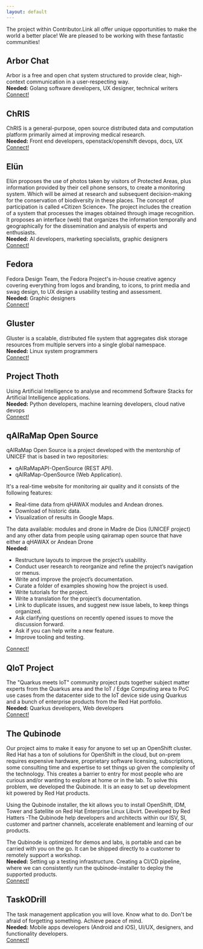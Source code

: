```yaml
---
layout: default
---
```


The project within Contributor.Link all offer unique opportunities to make the world a better place! We are pleased to be working with these fantastic communities!

## Arbor Chat
Arbor is a free and open chat system structured to provide clear, high-context communication in a user-respecting way.<br>
__Needed:__ Golang software developers, UX designer, technical writers<br>
[Connect!](https://arbor.chat)

## ChRIS
ChRIS is a general-purpose, open source distributed data and computation platform primarily aimed at improving medical research.<br>
__Needed:__ Front end developers, openstack/openshift devops, docs, UX<br>
[Connect!](http://chrisproject.org)

## Elün
Elün proposes the use of photos taken by visitors of Protected Areas, plus information provided by their cell phone sensors, to create a monitoring system. Which will be aimed at research and subsequent decision-making for the conservation of biodiversity in these places. The concept of participation is called «Citizen Science». The project includes the creation of a system that processes the images obtained through image recognition. It proposes an interface (web) that organizes the information temporally and geographically for the dissemination and analysis of experts and enthusiasts. <br>
__Needed:__ AI developers, marketing specialists, graphic designers <br>
[Connect!](https://ingenieria.udd.cl/centroid/laboratorios-de-investigacion/extreme-environmental-lab/#!/modal/272/elun-sistema-colaborativo-de-monitoreo-para-areas-protegidas-de-chile)

## Fedora
Fedora Design Team, the Fedora Project's in-house creative agency covering everything from logos and branding, to icons, to print media and swag design, to UX design a usability testing and assessment.<br>
__Needed:__ Graphic designers<br>
[Connect!](https://pagure.io/design)

## Gluster
Gluster is a scalable, distributed file system that aggregates disk storage resources from multiple servers into a single global namespace.<br>
__Needed:__ Linux system programmers<br>
[Connect!](https://www.gluster.org/community/)

## Project Thoth
Using Artificial Intelligence to analyse and recommend Software Stacks for Artificial Intelligence applications.<br>
__Needed:__ Python developers, machine learning developers, cloud native devops<br>
[Connect!](https://github.com/thoth-station)

## qAIRaMap Open Source
qAIRaMap Open Source is a project developed with the mentorship of UNICEF that is based in two repositories:
- qAIRaMapAPI-OpenSource (REST API).
- qAIRaMap-OpenSource (Web Application).

 It's a real-time website for monitoring air quality and it consists of the following features:
- Real-time data from qHAWAX modules and Andean drones. 
- Download of historic data.
- Visualization of results in Google Maps.

The data available: modules and drone in Madre de Dios (UNICEF project) and any other data from people using qairamap open source that have either a qHAWAX or Andean Drone<br>
__Needed:__ 
- Restructure layouts to improve the project’s usability.
- Conduct user research to reorganize and refine the project’s navigation or menus.
- Write and improve the project’s documentation.
- Curate a folder of examples showing how the project is used.
- Write tutorials for the project.
- Write a translation for the project’s documentation.
- Link to duplicate issues, and suggest new issue labels, to keep things organized.
- Ask clarifying questions on recently opened issues to move the discussion forward.
- Ask if you can help write a new feature.
- Improve tooling and testing.<br>
 
[Connect!](https://qaira.github.io/)

## QIoT Project
The "Quarkus meets IoT" community project puts together subject matter experts from the Quarkus area and the IoT / Edge Computing area to PoC use cases from the datacenter side to the IoT device side using Quarkus and a bunch of enterprise products from the Red Hat portfolio.<br>
__Needed:__ Quarkus developers, Web developers<br>
[Connect!](https://qiot-project.github.io/)

## The Qubinode
Our project aims to make it easy for anyone to set up an OpenShift cluster. Red Hat has a ton of solutions for OpenShift in the cloud, but on-prem requires expensive hardware, proprietary software licensing, subscriptions, some consulting time and expertise to set things up given the complexity of the technology. This creates a barrier to entry for most people who are curious and/or wanting to explore at home or in the lab. To solve this problem, we developed the Qubinode. It is an easy to set up development kit powered by Red Hat products.

Using the Qubinode installer, the kit allows you to install OpenShift, IDM, Tower and Satellite on Red Hat Enterprise Linux Libvirt. 
Developed by Red Hatters -The Qubinode help developers and architects within our ISV, SI, customer and partner channels, accelerate enablement and learning of our products.

The Qubinode is optimized for demos and labs, is portable and can be carried with you on the go.  It can be shipped directly to a customer to remotely support a workshop.<br>
__Needed:__ Setting up a testing infrastructure. Creating a CI/CD pipeline, where we can consistently run the qubinode-installer to deploy the supported products.<br>
[Connect!](https://www.qubinode.io/)

## TaskODrill
The task management application you will love. Know what to do. Don't be afraid of forgetting something. Achieve peace of mind.<br>
__Needed:__ Mobile apps developers (Android and iOS), UI/UX, designers, and functionality developers.<br>
[Connect!](https://github.com/fcano/taskodrill)


